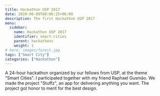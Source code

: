 ```yaml
---
title: Hackathon USP 2017
date: 2020-06-09T08:06:25+06:00
description: The first Hackathon USP 2017
menu:
  sidebar:
    name: Hackathon USP 2017
    identifier: smart-cities
    parent: hackathons
    weight: 1
# hero: images/forest.jpg
tags: ["Smart City"]
categories: ["Hackathon"]
---
```


A 24-hour hackathon organized by our fellows from USP, at the theme "Smart Cities". I participated together with my friend Raphael Gusmão. We made the project "Stuffz", an app for delivering anything you want. The project got honor to merit for the best design.
